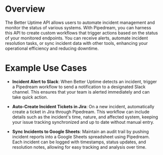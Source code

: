 # Overview

The Better Uptime API allows users to automate incident management and monitor the status of various systems. With Pipedream, you can harness this API to create custom workflows that trigger actions based on the status of your monitored endpoints. You can receive alerts, automate incident resolution tasks, or sync incident data with other tools, enhancing your operational efficiency and reducing downtime.

# Example Use Cases

- **Incident Alert to Slack**: When Better Uptime detects an incident, trigger a Pipedream workflow to send a notification to a designated Slack channel. This ensures that your team is alerted immediately and can take quick action.

- **Auto-Create Incident Tickets in Jira**: On a new incident, automatically create a ticket in Jira through Pipedream. This workflow can include details such as the incident's time, nature, and affected system, keeping your issue tracking synchronized and up to date without manual entry.

- **Sync Incidents to Google Sheets**: Maintain an audit trail by pushing incident reports into a Google Sheets spreadsheet using Pipedream. Each incident can be logged with timestamps, status updates, and resolution notes, allowing for easy tracking and analysis over time.
